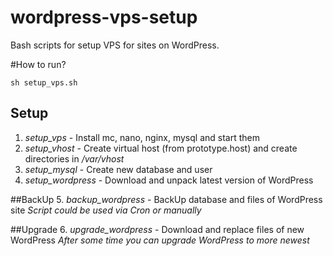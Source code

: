 wordpress-vps-setup
===================

Bash scripts for setup VPS for sites on WordPress.

#How to run?
```
sh setup_vps.sh
```

## Setup
1. *setup_vps* - Install mc, nano, nginx, mysql and start them
2. *setup_vhost* - Create virtual host (from prototype.host) and create directories in _/var/vhost_
3. *setup_mysql* - Create new database and user  
4. *setup_wordpress* - Download and unpack latest version of WordPress

##BackUp
5. *backup_wordpress* - BackUp database and files of WordPress site
_Script could be used via Cron or manually_

##Upgrade
6. *upgrade_wordpress* - Download and replace files of new WordPress
_After some time you can upgrade WordPress to more newest_


